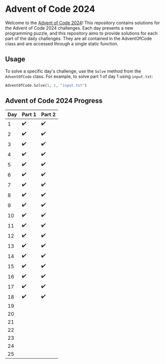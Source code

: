 # Advent of Code 2024

Welcome to the [Advent of Code 2024](https://adventofcode.com/2024)! This repository contains solutions for the Advent of Code 2024 challenges. Each day presents a new programming puzzle, and this repository aims to provide solutions for each part of the daily challenges. They are all contained in the AdventOfCode class and are accessed through a single static function.

## Usage

To solve a specific day's challenge, use the `Solve` method from the `AdventOfCode` class. For example, to solve part 1 of day 1 using `input.txt`:

```python
AdventOfCode.Solve(1, 1, "input.txt")
```

## Advent of Code 2024 Progress

| Day | Part 1 | Part 2 |
|-----|--------|--------|
| 1   | ✔️     | ✔️     |
| 2   | ✔️     | ✔️     |
| 3   | ✔️     | ✔️     |
| 4   | ✔️     | ✔️     |
| 5   | ✔️     | ✔️     |
| 6   | ✔️     | ✔️     |
| 7   | ✔️     | ✔️     |
| 8   | ✔️     | ✔️     |
| 9   | ✔️     | ✔️     |
| 10  | ✔️     | ✔️     |
| 11  | ✔️     | ✔️     |
| 12  | ✔️     | ✔️     |
| 13  | ✔️     | ✔️     |
| 14  | ✔️     | ✔️     |
| 15  | ✔️     | ✔️     |
| 16  | ✔️     | ✔️     |
| 17  | ✔️     | ✔️     |
| 18  | ✔️     | ✔️     |
| 19  |        |        |
| 20  |        |        |
| 21  |        |        |
| 22  |        |        |
| 23  |        |        |
| 24  |        |        |
| 25  |        |        |
